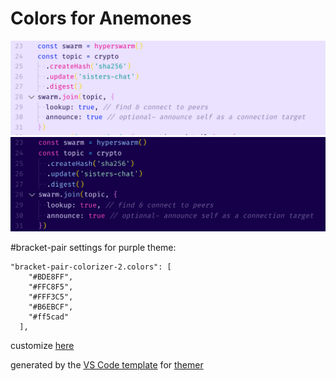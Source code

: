 # Colors for Anemones

![light theme](light.png)
![dark theme](dark.png)

#bracket-pair settings for purple theme:

```
"bracket-pair-colorizer-2.colors": [
    "#BDE8FF",
    "#FFC8F5",
    "#FFF3C5",
    "#B6EBCF",
    "#ff5cad"
  ],
```

customize [here](https://themer.dev/?colors.dark.shade0=%23150049&colors.dark.shade7=%23e6dcff&colors.dark.accent0=%23ff009c&colors.dark.accent1=%23ffa685&colors.dark.accent2=%23fff3c5&colors.dark.accent3=%239bdabb&colors.dark.accent4=%238dbfff&colors.dark.accent5=%23ffc8f5&colors.dark.accent6=%232eacff&colors.dark.accent7=%23ff4ab9&colors.light.shade7=%23150049&colors.light.shade0=%23eae2ff&colors.light.accent0=%23f14100&colors.light.accent1=%2300bce1&colors.light.accent5=%23007699&colors.light.accent4=%23ed0090&colors.light.accent6=%230018b1&colors.light.accent3=%23009892&colors.light.accent2=%23750091&colors.light.accent7=%230024f3&activeColorSet=light&calculateIntermediaryShades.dark=true)

generated by the [VS Code template](https://github.com/mjswensen/themer/tree/master/cli/packages/themer-vscode) for [themer](https://github.com/mjswensen/themer)
